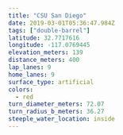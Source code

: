 ```yaml
---
title: "CSU San Diego"
date: 2019-03-01T05:36:47.984Z
tags: ["double-barrel"]
latitude: 32.7717616
longitude: -117.0769445
elevation_meters: 139
distance_meters: 400
lap_lanes: 9
home_lanes: 9
surface_type: artificial
colors:
  - red
turn_diameter_meters: 72.07
turn_radius_b_meters: 36.27
steeple_water_location: inside
---
```


